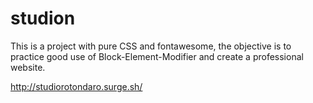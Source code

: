 # studion
This is a project with pure CSS and fontawesome, the objective is to practice good use of Block-Element-Modifier and create a professional website.

http://studiorotondaro.surge.sh/
